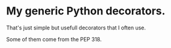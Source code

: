 # My generic Python decorators.

That's just simple but usefull decorators that I often use.

Some of them come from the PEP 318.
